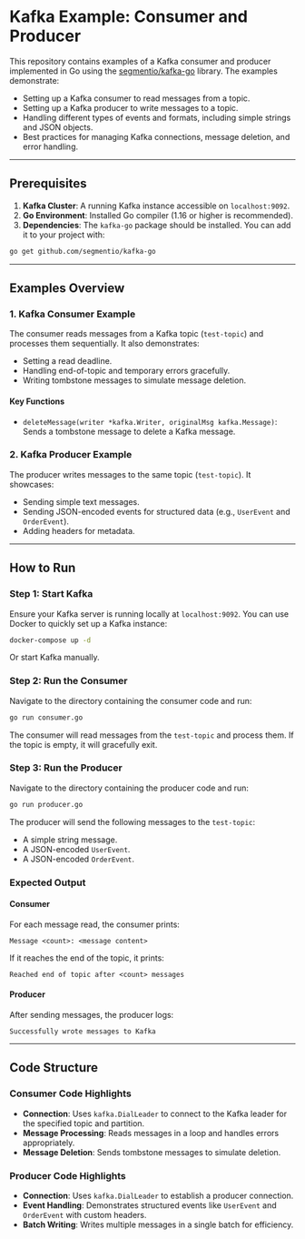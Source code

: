 # Kafka Example: Consumer and Producer

This repository contains examples of a Kafka consumer and producer implemented in Go using the [segmentio/kafka-go](https://github.com/segmentio/kafka-go) library. The examples demonstrate:

- Setting up a Kafka consumer to read messages from a topic.
- Setting up a Kafka producer to write messages to a topic.
- Handling different types of events and formats, including simple strings and JSON objects.
- Best practices for managing Kafka connections, message deletion, and error handling.

---

## Prerequisites

1. **Kafka Cluster**: A running Kafka instance accessible on `localhost:9092`.
2. **Go Environment**: Installed Go compiler (1.16 or higher is recommended).
3. **Dependencies**: The `kafka-go` package should be installed. You can add it to your project with:
```bash
go get github.com/segmentio/kafka-go
```

---

## Examples Overview

### 1. Kafka Consumer Example

The consumer reads messages from a Kafka topic (`test-topic`) and processes them sequentially. It also demonstrates:
- Setting a read deadline.
- Handling end-of-topic and temporary errors gracefully.
- Writing tombstone messages to simulate message deletion.

#### Key Functions
- `deleteMessage(writer *kafka.Writer, originalMsg kafka.Message)`: Sends a tombstone message to delete a Kafka message.

### 2. Kafka Producer Example

The producer writes messages to the same topic (`test-topic`). It showcases:
- Sending simple text messages.
- Sending JSON-encoded events for structured data (e.g., `UserEvent` and `OrderEvent`).
- Adding headers for metadata.

---

## How to Run

### Step 1: Start Kafka
Ensure your Kafka server is running locally at `localhost:9092`. You can use Docker to quickly set up a Kafka instance:

```bash
docker-compose up -d
```

Or start Kafka manually.

### Step 2: Run the Consumer
Navigate to the directory containing the consumer code and run:

```bash
go run consumer.go
```

The consumer will read messages from the `test-topic` and process them. If the topic is empty, it will gracefully exit.

### Step 3: Run the Producer
Navigate to the directory containing the producer code and run:

```bash
go run producer.go
```

The producer will send the following messages to the `test-topic`:
- A simple string message.
- A JSON-encoded `UserEvent`.
- A JSON-encoded `OrderEvent`.

### Expected Output

#### Consumer
For each message read, the consumer prints:
```text
Message <count>: <message content>
```
If it reaches the end of the topic, it prints:
```text
Reached end of topic after <count> messages
```

#### Producer
After sending messages, the producer logs:
```text
Successfully wrote messages to Kafka
```
---
## Code Structure

### Consumer Code Highlights
- **Connection**: Uses `kafka.DialLeader` to connect to the Kafka leader for the specified topic and partition.
- **Message Processing**: Reads messages in a loop and handles errors appropriately.
- **Message Deletion**: Sends tombstone messages to simulate deletion.

### Producer Code Highlights
- **Connection**: Uses `kafka.DialLeader` to establish a producer connection.
- **Event Handling**: Demonstrates structured events like `UserEvent` and `OrderEvent` with custom headers.
- **Batch Writing**: Writes multiple messages in a single batch for efficiency.
